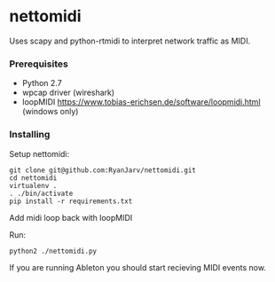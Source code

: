 # nettomidi

Uses scapy and python-rtmidi to interpret network traffic as MIDI.

### Prerequisites

* Python 2.7
* wpcap driver (wireshark)
* loopMIDI https://www.tobias-erichsen.de/software/loopmidi.html (windows only)

### Installing

Setup nettomidi:
```
git clone git@github.com:RyanJarv/nettomidi.git
cd nettomidi
virtualenv .
. ./bin/activate
pip install -r requirements.txt

```

Add midi loop back with loopMIDI

Run:
```
python2 ./nettomidi.py
```

If you are running Ableton you should start recieving MIDI events now.
